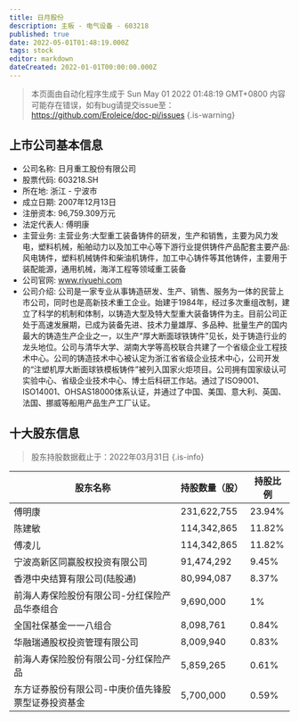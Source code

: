 ```yaml
---
title: 日月股份
description: 主板 - 电气设备 - 603218
published: true
date: 2022-05-01T01:48:19.000Z
tags: stock
editor: markdown
dateCreated: 2022-01-01T00:00:00.000Z
---
```


> 本页面由自动化程序生成于 Sun May 01 2022 01:48:19 GMT+0800
> 内容可能存在错误，如有bug请提交issue至：https://github.com/Eroleice/doc-pi/issues
{.is-warning}

## 上市公司基本信息
- 公司名称: 日月重工股份有限公司
- 股票代码: 603218.SH
- 所在地: 浙江 - 宁波市
- 成立日期: 2007年12月13日
- 注册资本: 96,759.309万元
- 法定代表人: 傅明康
- 主营业务: 主营业务:大型重工装备铸件的研发，生产和销售，主要为风力发电，塑料机械，船舶动力以及加工中心等下游行业提供铸件产品配套主要产品:风电铸件，塑料机械铸件和柴油机铸件，加工中心铸件等其他铸件，主要用于装配能源，通用机械，海洋工程等领域重工装备
- 公司官网: www.riyuehi.com
- 公司介绍: 公司是一家专业从事铸造研发、生产、销售、服务为一体的民营上市公司，同时也是高新技术重工企业。始建于1984年，经过多次重组改制，建立了科学的机制和体制，以铸造大型及特大型重大装备铸件为主。目前公司正处于高速发展期，已成为装备先进、技术力量雄厚、多品种、批量生产的国内最大的铸造生产企业之一，以生产“厚大断面球铁铸件”见长，处于铸造行业的龙头地位。公司与清华大学、湖南大学等高校联合共建了一个省级企业工程技术中心。公司的铸造技术中心被认定为浙江省省级企业技术中心，公司开发的“注塑机厚大断面球铁模板铸件”被列入国家火炬项目。公司拥有国家级认可实验中心、省级企业技术中心、博士后科研工作站。通过了ISO9001、ISO14001、OHSAS18000体系认证，并通过了中国、美国、意大利、英国、法国、挪威等船用产品生产工厂认证。


## 十大股东信息
> 股东持股数据截止于：2022年03月31日
{.is-info}

| 股东名称 | 持股数量（股） | 持股比例 |
| --- | --- | --- |
| 傅明康 | 231,622,755 | 23.94% |
| 陈建敏 | 114,342,865 | 11.82% |
| 傅凌儿 | 114,342,865 | 11.82% |
| 宁波高新区同赢股权投资有限公司 | 91,474,292 | 9.45% |
| 香港中央结算有限公司(陆股通) | 80,994,087 | 8.37% |
| 前海人寿保险股份有限公司-分红保险产品华泰组合 | 9,690,000 | 1% |
| 全国社保基金一一八组合 | 8,098,761 | 0.84% |
| 华融瑞通股权投资管理有限公司 | 8,009,940 | 0.83% |
| 前海人寿保险股份有限公司-分红保险产品 | 5,859,265 | 0.61% |
| 东方证券股份有限公司-中庚价值先锋股票型证券投资基金 | 5,700,000 | 0.59% |




